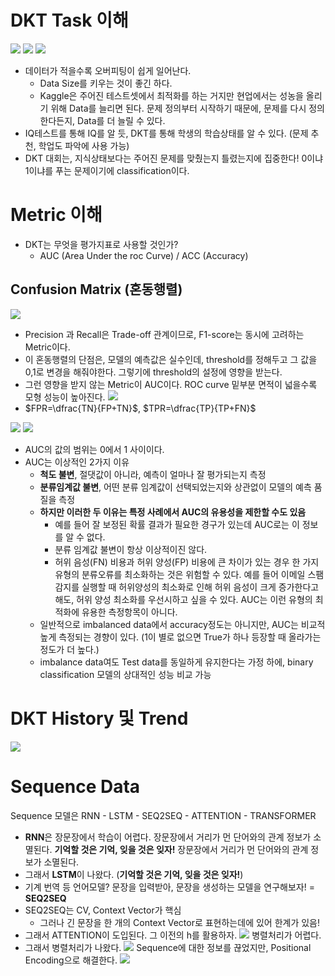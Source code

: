 # DKT Task 이해
![](images/2023-05-02-13-15-58.png)
![](images/2023-05-02-13-16-48.png)
![](images/2023-05-02-13-16-54.png) 
* 데이터가 적을수록 오버피팅이 쉽게 일어난다.
  * Data Size를 키우는 것이 좋긴 하다.
  * Kaggle은 주어진 테스트셋에서 최적화를 하는 거지만 현업에서는 성농을 올리기 위해 Data를 늘리면 된다. 문제 정의부터 시작하기 때문에, 문제를 다시 정의한다든지, Data를 더 늘릴 수 있다.
* IQ테스트를 통해 IQ를 알 듯, DKT를 통해 학생의 학습상태를 알 수 있다. (문제 추천, 학업도 파악에 사용 가능)
* DKT 대회는, 지식상태보다는 주어진 문제를 맞췄는지 틀렸는지에 집중한다! $0$이냐 $1$이냐를 푸는 문제이기에 classification이다.


# Metric 이해
* DKT는 무엇을 평가지표로 사용할 것인가?
  * AUC (Area Under the roc Curve) / ACC (Accuracy)

## Confusion Matrix (혼동행렬)
![](images/2023-05-02-13-23-48.png)
* Precision 과 Recall은 Trade-off 관계이므로, F1-score는 동시에 고려하는 Metric이다.
* 이 혼동행렬의 단점은, 모델의 예측값은 실수인데, threshold를 정해두고 그 값을 0,1로 변경을 해줘야한다. 그렇기에 threshold의 설정에 영향을 받는다.
* 그런 영향을 받지 않는 Metric이 AUC이다. ROC curve 밑부분 면적이 넓을수록 모형 성능이 높아진다. ![](images/2023-05-02-13-27-58.png)
* $FPR=\dfrac{TN}{FP+TN}$, $TPR=\dfrac{TP}{TP+FN}$

![](images/2023-05-02-13-53-58.png)
![](images/2023-05-02-13-54-29.png)

* AUC의 값의 범위는 0에서 1 사이이다.
* AUC는 이상적인 2가지 이유
  * **척도 불변**, 절댓값이 아니라, 예측이 얼마나 잘 평가되는지 측정
  * **분류임계값 불변**, 어떤 분류 임계값이 선택되었는지와 상관없이 모델의 예측 품질을 측정 
  * **하지만 이러한 두 이유는 특정 사례에서 AUC의 유용성을 제한할 수도 있음**
    * 예를 들어 잘 보정된 확률 결과가 필요한 경구가 있는데 AUC로는 이 정보를 알 수 없다.
    * 분류 임계값 불변이 항상 이상적이진 않다.
    * 허위 음성(FN) 비용과 허위 양성(FP) 비용에 큰 차이가 있는 경우 한 가지 유형의 분류오류를 최소화하는 것은 위험할 수 있다. 예를 들어 이메일 스팸감지를 실행할 때 허위양성의 최소화로 인해 허위 음성이 크게 증가한다고 해도, 허위 양성 최소화를 우선시하고 싶을 수 있다. AUC는 이런 유형의 최적화에 유용한 측정항목이 아니다.
  * 일반적으로 imbalanced data에서 accuracy정도는 아니지만, AUC는 비교적 높게 측정되는 경향이 있다. (1이 별로 없으면 True가 하나 등장할 때 올라가는 정도가 더 높다.)
  * imbalance data여도 Test data를 동일하게 유지한다는 가정 하에, binary classification 모델의 상대적인 성능 비교 가능


# DKT History 및 Trend
![](images/2023-05-02-14-00-02.png)


# Sequence Data
Sequence 모델은 RNN - LSTM - SEQ2SEQ - ATTENTION - TRANSFORMER
* **RNN**은 장문장에서 학습이 어렵다. 장문장에서 거리가 먼 단어와의 관계 정보가 소멸된다. **기억할 것은 기억, 잊을 것은 잊자!** 장문장에서 거리가 먼 단어와의 관계 정보가 소멸된다.
* 그래서 **LSTM**이 나왔다. (**기억할 것은 기억, 잊을 것은 잊자!**)
* 기계 번역 등 언어모델? 문장을 입력받아, 문장을 생성하는 모델을 연구해보자! = **SEQ2SEQ**
* SEQ2SEQ는 CV, Context Vector가 핵심
  * 그러나 긴 문장을 한 개의 Context Vector로 표현하는데에 있어 한계가 있음!    
* 그래서 ATTENTION이 도입된다. 그 이전의 h를 활용하자. ![](images/2023-05-02-14-03-37.png) 병렬처리가 어렵다. 
* 그래서 병렬처리가 나왔다. ![](images/2023-05-02-14-04-06.png) Sequence에 대한 정보를 끊었지만, Positional Encoding으로 해결한다. ![](images/2023-05-02-14-05-10.png)